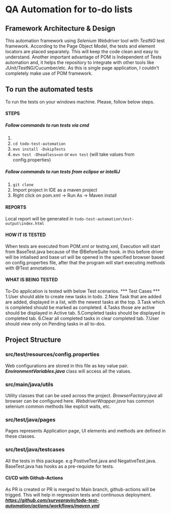 # QA Automation for to-do lists

## Framework Architecture & Design
This automation framework using *Selenium Webdriver* tool with *TestNG* test framework. 
According to the Page Object Model, the tests and element locators are placed separately. This will keep the code clean and easy to understand.
Another important advantage of POM is Independent of Tests automation and, it helps the repository to integrate with other tools like JUnit/TestNG/Cucumber/etc.
As this is single page application, I couldn't completely make use of POM framework.

## To run the automated tests
To run the tests on your windows machine. Please, follow below steps.

#### STEPS
##### Follow commands to run tests via cmd
1. 
2. `cd todo-test-automation`
3. `mvn install -DskipTests`
4. `mvn test -Dheadless=on` or `mvn test` (will take values from config.properties)

##### Follow commands to run tests from eclipse or intelliJ
1. `git clone `
2. Import project in IDE as a maven project
3. Right click on pom.xml -> Run As -> Maven install


#### REPORTS
Local report will be generated in `todo-test-automation\test-output\index.html`

#### HOW IT IS TESTED
When tests are executed from POM.xml or testng.xml, Execution will start from BaseTest.java because of the @BeforeSuite hook. 
in this before driver will be intialised and base url will be opened in the specified browser based on config.properties file, after that the program will start executing methods with @Test annotations.

#### WHAT IS BEING TESTED
To-Do application is tested with below Test scenarios. 
*** Test Cases ***
1.User should able to create new tasks in todo.
2.New Task that are added are added, displayed in a list, with the newest tasks at the top.
3.Task which is completed should be marked as completed.
4.Tasks those are active should be displayed in Active tab.
5.Completed tasks should be displayed in completed tab.
6.Clear all completed tasks in clear completed tab.
7.User should view only on Pending tasks in all to-dos.

## Project Structure

### src/test/resources/config.properties
Web configurations are stored in this file as key value pair. _**EnvironmentVariables.java**_ class will access all the values.

### src/main/java/utils
Utility classes that can be used across the project. *BrowserFactory.java* all browser can be configured here. *WebdriverWrapper.java* has common selenium common methods like explicit waits, etc.

### src/test/java/pages
Pages represents Application page, UI elements and methods are defined in these classes.

### src/test/java/testcases
All the tests in this package. e.g PostiveTest.java and NegativeTest.java.
BaseTest.java has hooks as a pre-requiste for tests.

#### CI/CD with Github-Actions
As PR is created or PR is merged to Main branch, github-actions will be trigged. This will help in regression tests and continuous deployment.
_**https://github.com/survepravin/todo-test-automation/actions/workflows/maven.yml**_
